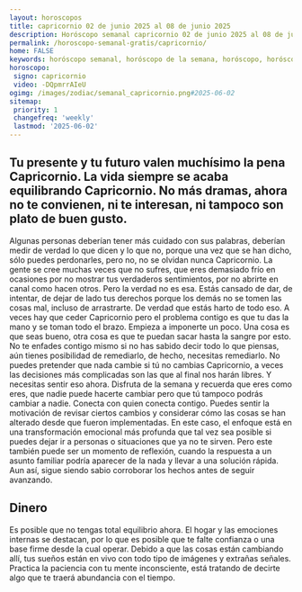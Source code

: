 ```yaml
---
layout: horoscopos
title: capricornio 02 de junio 2025 al 08 de junio 2025 
description: Horóscopo semanal capricornio 02 de junio 2025 al 08 de junio 2025. Tu presente y tu futuro valen muchísimo la pena Capricornio. La vida siempre se acaba equilibrando Capricornio. No más dramas, ahora no te convienen, ni te interesan, ni tampoco son plato de buen gusto. 
permalink: /horoscopo-semanal-gratis/capricornio/
home: FALSE
keywords: horóscopo semanal, horóscopo de la semana, horóscopo, horóscopo gratis,horóscopos, horóscopo esperanza gracia, horoscopos capricornio la semana, horóscopos gratis, Tarot, Astrologia, Zodíaco, capricornio, horoscopo gratis, semanal
horoscopo:
 signo: capricornio
 video: -DQpmrrAIeU
ogimg: /images/zodiac/semanal_capricornio.png#2025-06-02
sitemap:
 priority: 1
 changefreq: 'weekly'
 lastmod: '2025-06-02'
---
```




## Tu presente y tu futuro valen muchísimo la pena Capricornio. La vida siempre se acaba equilibrando Capricornio. No más dramas, ahora no te convienen, ni te interesan, ni tampoco son plato de buen gusto. 

Algunas personas deberían tener más cuidado con sus palabras, deberían medir de verdad lo que dicen y lo que no, porque una vez que se han dicho, sólo puedes perdonarles, pero no, no se olvidan nunca Capricornio. La gente se cree muchas veces que no sufres, que eres demasiado frío en ocasiones por no mostrar tus verdaderos sentimientos, por no abrirte en canal como hacen otros. Pero la verdad no es esa. Estás cansado de dar, de intentar, de dejar de lado tus derechos porque los demás no se tomen las cosas mal, incluso de arrastrarte. De verdad que estás harto de todo eso. A veces hay que ceder Capricornio pero el problema contigo es que tu das la mano y se toman todo el brazo. Empieza a imponerte un poco. Una cosa es que seas bueno, otra cosa es que te puedan sacar hasta la sangre por esto. No te enfades contigo mismo si no has sabido decir todo lo que piensas, aún tienes posibilidad de remediarlo, de hecho, necesitas remediarlo. No puedes pretender que nada cambie si tú no cambias Capricornio, a veces las decisiones más complicadas son las que al final nos harán libres. Y necesitas sentir eso ahora. Disfruta de la semana y recuerda que eres como eres, que nadie puede hacerte cambiar pero que tú tampoco podrás cambiar a nadie. Conecta con quien conecta contigo.
Puedes sentir la motivación de revisar ciertos cambios y considerar cómo las cosas se han alterado desde que fueron implementadas. En este caso, el enfoque está en una transformación emocional más profunda que tal vez sea posible si puedes dejar ir a personas o situaciones que ya no te sirven. Pero este también puede ser un momento de reflexión, cuando la respuesta a un asunto familiar podría aparecer de la nada y llevar a una solución rápida. Aun así, sigue siendo sabio corroborar los hechos antes de seguir avanzando.

## Dinero

Es posible que no tengas total equilibrio ahora. El hogar y las emociones internas se destacan, por lo que es posible que te falte confianza o una base firme desde la cual operar. Debido a que las cosas están  cambiando allí, tus sueños están en vivo con todo tipo de imágenes y extrañas señales. Practica la paciencia con tu mente inconsciente, está tratando de decirte algo que te traerá abundancia con el tiempo.
